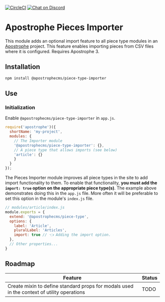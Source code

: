 [![CircleCI](https://circleci.com/gh/apostrophecms/piece-type-importer/tree/main.svg?style=svg)](https://circleci.com/gh/apostrophecms/piece-type-importer/tree/main)
[![Chat on Discord](https://img.shields.io/discord/517772094482677790.svg)](https://chat.apostrophecms.org)

# Apostrophe Pieces Importer

This module adds an optional import feature to all piece type modules in an [Apostrophe](https://apostrophecms.com) project. This feature enables importing pieces from CSV files where it is configured. Requires Apostrophe 3.

## Installation

```bash
npm install @apostrophecms/piece-type-importer
```

## Use

### Initialization

Enable `@apostrophecms/piece-type-importer` in `app.js`.

```javascript
require('apostrophe')({
  shortName: 'my-project',
  modules: {
    // The Importer module
    '@apostrophecms/piece-type-importer': {},
    // A piece type that allows imports (see below)
    'article': {}
    }
  }
});
```

The Pieces Importer module improves all piece types in the site to add import functionality to them. To enable that functionality, **you must add the `import: true` option on the appropriate piece type(s)**. The example above demonstrates doing this in the `app.js` file. More often it will be preferable to set this option in the module's `index.js` file.

```javascript
// modules/article/index.js
module.exports = {
  extend: '@apostrophecms/piece-type',
  options: {
    label: 'Article',
    pluralLabel: 'Articles',
    import: true // 👈 Adding the import option.
  },
  // Other properties...
}
```

## Roadmap

|Feature |Status  |
--- | ---
|Create mixin to define standard props for modals used in the context of utility operations| TODO
